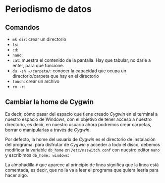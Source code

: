 # Periodismo de datos

## Comandos
- `mk dir`: crear un directorio
- `ls`: 
- `cd`:
- `nano`:
- `cat`: muestra el contenido de la pantalla. Hay que tabular, no darle a enter, para que funcione.
- `du -sh ~/carpeta/`: conocer la capacidad que ocupa un directorio/carpeta que hay en el directorio
- `touch`: crear un archivo
- `rm -r`:


## Cambiar la home de Cygwin
Es decir, cómo pasar del espacio que tiene creado *Cygwin* en el terminal  a nuestro espacio de Windows, con el objetivo de tener acceso a nuestro directorio, es decir, en nuestro usuario ahora podremos crear carpetas, borrar o manipularlas a través de *Cygwin*.

Por defecto, la home del usuarix de *Cygwin* es el directorio de instalación del programa.
para disfrutar de *Cygwin* y acceder a todo el disco, debemos modificar la variable `db_home` en `/etc/nsswitch.conf` con nuestro editor `nano` y escribimos `db_home: windows`:

La almohadilla `#` que aparece al principio de línea significa que la línea está comentada, es decir, que no la va a leer el programa que quiera leerla para hacer algo.

